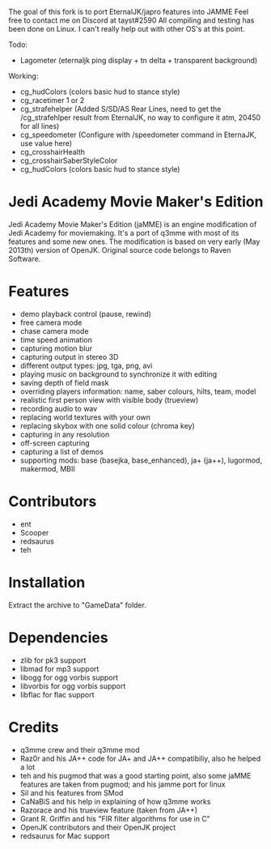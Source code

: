 The goal of this fork is to port EternalJK/japro features into JAMME 
Feel free to contact me on Discord at tayst#2590
All compiling and testing has been done on Linux. I can't really help out with other OS's at this point.

Todo:
- Lagometer (eternaljk ping display + tn delta + transparent background)

Working:
- cg_hudColors (colors basic hud to stance style)
- cg_racetimer 1 or 2 
- cg_strafehelper (Added S/SD/AS Rear Lines, need to get the /cg_strafehlper result from EternalJK, no way to configure it atm, 20450 for all lines)
- cg_speedometer (Configure with /speedometer command in EternaJK, use value here)
- cg_crosshairHealth
- cg_crosshairSaberStyleColor
- cg_hudColors (colors basic hud to stance style)


Jedi Academy Movie Maker's Edition
==================================

Jedi Academy Movie Maker's Edition (jaMME) is an engine modification of Jedi Academy for moviemaking. It's a port of q3mme with most of its features and some new ones. The modification is based on very early (May 2013th) version of OpenJK. Original source code belongs to Raven Software.

# Features #
* demo playback control (pause, rewind)
* free camera mode
* chase camera mode
* time speed animation
* capturing motion blur
* capturing output in stereo 3D
* different output types: jpg, tga, png, avi
* playing music on background to synchronize it with editing
* saving depth of field mask
* overriding players information: name, saber colours, hilts, team, model
* realistic first person view with visible body (trueview)
* recording audio to wav
* replacing world textures with your own
* replacing skybox with one solid colour (chroma key)
* capturing in any resolution
* off-screen capturing
* capturing a list of demos
* supporting mods: base (basejka, base_enhanced), ja+ (ja++), lugormod, makermod, MBII

# Contributors #
* ent
* Scooper
* redsaurus
* teh

# Installation #
Extract the archive to "GameData" folder.

# Dependencies #
* zlib for pk3 support
* libmad for mp3 support
* libogg for ogg vorbis support
* libvorbis for ogg vorbis support
* libflac for flac support

# Credits #
* q3mme crew and their q3mme mod
* Raz0r and his JA++ code for JA+ and JA++ compatibiliy, also he helped a lot
* teh and his pugmod that was a good starting point, also some jaMME features are taken from pugmod; and his jamme port for linux
* Sil and his features from SMod
* CaNaBiS and his help in explaining of how q3mme works
* Razorace and his trueview feature (taken from JA++)
* Grant R. Griffin and his "FIR filter algorithms for use in C"
* OpenJK contributors and their OpenJK project
* redsaurus for Mac support
